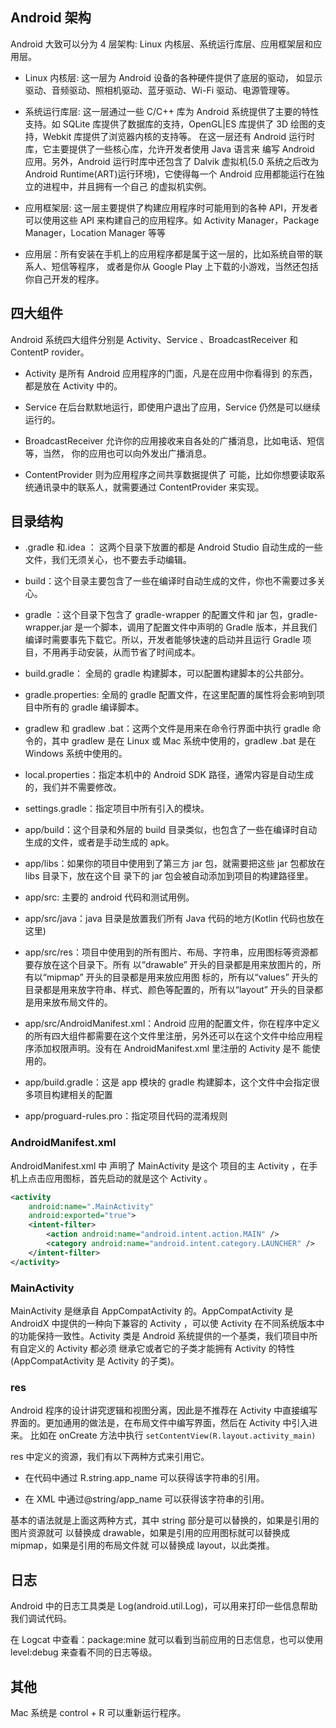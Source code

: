 ## Android 架构

Android 大致可以分为 4 层架构: Linux 内核层、系统运行库层、应用框架层和应用层。

- Linux 内核层: 这一层为 Android 设备的各种硬件提供了底层的驱动， 如显示驱动、音频驱动、照相机驱动、蓝牙驱动、Wi-Fi 驱动、电源管理等。

- 系统运行库层: 这一层通过一些 C/C++ 库为 Android 系统提供了主要的特性支持。如 SQLite 库提供了数据库的支持，OpenGL|ES 库提供了 3D 绘图的支持，Webkit 库提供了浏览器内核的支持等。
  在这一层还有 Android 运行时库，它主要提供了一些核心库，允许开发者使用 Java 语言来 编写 Android 应用。另外，Android 运行时库中还包含了 Dalvik 虚拟机(5.0 系统之后改为 Android Runtime(ART)运行环境)，它使得每一个 Android 应用都能运行在独立的进程中，并且拥有一个自己 的虚拟机实例。

- 应用框架层: 这一层主要提供了构建应用程序时可能用到的各种 API，开发者可以使用这些 API 来构建自己的应用程序。如 Activity Manager，Package Manager，Location Manager 等等

- 应用层：所有安装在手机上的应用程序都是属于这一层的，比如系统自带的联系人、短信等程序， 或者是你从 Google Play 上下载的小游戏，当然还包括你自己开发的程序。

## 四大组件

Android 系统四大组件分别是 Activity、Service 、BroadcastReceiver 和 ContentP rovider。

- Activity 是所有 Android 应用程序的门面，凡是在应用中你看得到 的东西，都是放在 Activity 中的。

- Service 在后台默默地运行，即使用户退出了应用，Service 仍然是可以继续运行的。

- BroadcastReceiver 允许你的应用接收来自各处的广播消息，比如电话、短信等，当然， 你的应用也可以向外发出广播消息。

- ContentProvider 则为应用程序之间共享数据提供了 可能，比如你想要读取系统通讯录中的联系人，就需要通过 ContentProvider 来实现。

## 目录结构

- .gradle 和.idea ： 这两个目录下放置的都是 Android Studio 自动生成的一些文件，我们无须关心，也不要去手动编辑。

- build：这个目录主要包含了一些在编译时自动生成的文件，你也不需要过多关心。

- gradle ：这个目录下包含了 gradle-wrapper 的配置文件和 jar 包，gradle-wrapper.jar 是一个脚本，调用了配置文件中声明的 Gradle 版本，并且我们编译时需要事先下载它。所以，开发者能够快速的启动并且运行 Gradle 项目，不用再手动安装，从而节省了时间成本。

- build.gradle： 全局的 gradle 构建脚本，可以配置构建脚本的公共部分。

- gradle.properties: 全局的 gradle 配置文件，在这里配置的属性将会影响到项目中所有的 gradle 编译脚本。

- gradlew 和 gradlew .bat：这两个文件是用来在命令行界面中执行 gradle 命令的，其中 gradlew 是在 Linux 或 Mac 系统中使用的，gradlew .bat 是在 Windows 系统中使用的。

- local.properties：指定本机中的 Android SDK 路径，通常内容是自动生成的，我们并不需要修改。

- settings.gradle：指定项目中所有引入的模块。

- app/build：这个目录和外层的 build 目录类似，也包含了一些在编译时自动生成的文件，或者是手动生成的 apk。

- app/libs：如果你的项目中使用到了第三方 jar 包，就需要把这些 jar 包都放在 libs 目录下，放在这个目 录下的 jar 包会被自动添加到项目的构建路径里。

- app/src: 主要的 android 代码和测试用例。

- app/src/java：java 目录是放置我们所有 Java 代码的地方(Kotlin 代码也放在这里)

- app/src/res：项目中使用到的所有图片、布局、字符串，应用图标等资源都要存放在这个目录下。所有 以“drawable” 开头的目录都是用来放图片的，所有以“mipmap” 开头的目录都是用来放应用图 标的，所有以“values” 开头的目录都是用来放字符串、样式、颜色等配置的，所有以“layout” 开头的目录都是用来放布局文件的。

- app/src/AndroidManifest.xml：Android 应用的配置文件，你在程序中定义的所有四大组件都需要在这个文件里注册，另外还可以在这个文件中给应用程序添加权限声明。没有在 AndroidManifest.xml 里注册的 Activity 是不 能使用的。

- app/build.gradle：这是 app 模块的 gradle 构建脚本，这个文件中会指定很多项目构建相关的配置

- app/proguard-rules.pro：指定项目代码的混淆规则

### AndroidManifest.xml

AndroidManifest.xml 中 声明了 MainActivity 是这个 项目的主 Activity ，在手机上点击应用图标，首先启动的就是这个 Activity 。

```xml
<activity
    android:name=".MainActivity"
    android:exported="true">
    <intent-filter>
        <action android:name="android.intent.action.MAIN" />
        <category android:name="android.intent.category.LAUNCHER" />
    </intent-filter>
</activity>
```

### MainActivity

MainActivity 是继承自 AppCompatActivity 的。AppCompatActivity 是 AndroidX 中提供的一种向下兼容的 Activity ，可以使 Activity 在不同系统版本中的功能保持一致性。Activity 类是 Android 系统提供的一个基类，我们项目中所有自定义的 Activity 都必须 继承它或者它的子类才能拥有 Activity 的特性(AppCompatActivity 是 Activity 的子类)。

### res

Android 程序的设计讲究逻辑和视图分离，因此是不推荐在 Activity 中直接编写界面的。更加通用的做法是，在布局文件中编写界面，然后在 Activity 中引入进来。 比如在 onCreate 方法中执行 `setContentView(R.layout.activity_main)`

res 中定义的资源，我们有以下两种方式来引用它。

- 在代码中通过 R.string.app_name 可以获得该字符串的引用。

- 在 XML 中通过@string/app_name 可以获得该字符串的引用。

基本的语法就是上面这两种方式，其中 string 部分是可以替换的，如果是引用的图片资源就可 以替换成 drawable，如果是引用的应用图标就可以替换成 mipmap，如果是引用的布局文件就 可以替换成 layout，以此类推。

## 日志

Android 中的日志工具类是 Log(android.util.Log)，可以用来打印一些信息帮助我们调试代码。

在 Logcat 中查看：package:mine 就可以看到当前应用的日志信息，也可以使用 level:debug 来查看不同的日志等级。

## 其他

Mac 系统是 control + R 可以重新运行程序。

